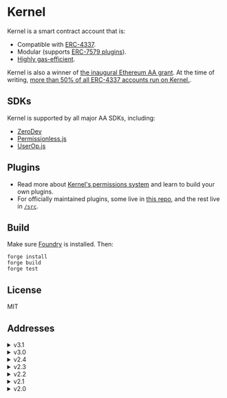 # Kernel

Kernel is a smart contract account that is:

- Compatible with [ERC-4337](https://eips.ethereum.org/EIPS/eip-4337).
- Modular (supports [ERC-7579 plugins](https://eips.ethereum.org/EIPS/eip-7579)).
- [Highly gas-efficient](https://github.com/zerodevapp/aa-benchmark).

Kernel is also a winner of [the inaugural Ethereum AA grant](https://erc4337.mirror.xyz/hRn_41cef8oKn44ZncN9pXvY3VID6LZOtpLlktXYtmA).  At the time of writing, [more than 50% of all ERC-4337 accounts run on Kernel.](https://www.bundlebear.com/factories/all).

## SDKs

Kernel is supported by all major AA SDKs, including:

- [ZeroDev](https://docs.zerodev.app/)
- [Permissionless.js](https://docs.pimlico.io/permissionless/how-to/accounts/use-kernel-account)
- [UserOp.js](https://docs.stackup.sh/docs/useropjs-presets#kernel)

## Plugins

- Read more about [Kernel's permissions system](https://docs.zerodev.app/sdk/permissions/intro) and learn to build your own plugins.
- For officially maintained plugins, some live in [this repo](https://github.com/zerodevapp/kernel-7579-plugins/tree/master), and the rest live in [`/src`](/src).

## Build

Make sure [Foundry](https://github.com/foundry-rs/foundry) is installed.  Then:

```
forge install
forge build
forge test
```

## License

MIT

## Addresses

<details>
<summary>v3.1</summary>

| Name                 | Address                                    |
| -------------------- | ------------------------------------------ |
| Meta Factory         | 0xd703aaE79538628d27099B8c4f621bE4CCd142d5 |
| Factory              | 0xaac5D4240AF87249B3f71BC8E4A2cae074A3E419 |
| Kernel               | 0xBAC849bB641841b44E965fB01A4Bf5F074f84b4D |
| ECDSA Validator      | 0x845ADb2C711129d4f3966735eD98a9F09fC4cE57 |

</details>

<details>
<summary>v3.0</summary>

| Name                 | Address                                    |
| -------------------- | ------------------------------------------ |
| Meta Factory         | 0xd703aaE79538628d27099B8c4f621bE4CCd142d5 |
| Factory              | 0x6723b44Abeec4E71eBE3232BD5B455805baDD22f |
| Kernel               | 0x94F097E1ebEB4ecA3AAE54cabb08905B239A7D27 |
| ECDSA Validator      | 0x8104e3Ad430EA6d354d013A6789fDFc71E671c43 |

</details>

<details>
<summary>v2.4</summary>

| Name                 | Address                                    |
| -------------------- | ------------------------------------------ |
| Kernel               | 0xd3082872F8B06073A021b4602e022d5A070d7cfC |
| KernelFactory        | 0x5de4839a76cf55d0c90e2061ef4386d962E15ae3 |
| SessionKeyValidator  | 0x5C06CE2b673fD5E6e56076e40DD46aB67f5a72A5 |
| ECDSA Validator      | 0xd9AB5096a832b9ce79914329DAEE236f8Eea0390 |
</details>

<details>
<summary>v2.3</summary>

| Name                 | Address                                    |
| -------------------- | ------------------------------------------ |
| Kernel               | 0xD3F582F6B4814E989Ee8E96bc3175320B5A540ab |
| KernelFactory        | 0x5de4839a76cf55d0c90e2061ef4386d962E15ae3 |
| KernelLite           | 0x482EC42E88a781485E1B6A4f07a0C5479d183291 |
| SessionKeyValidator  | 0x5C06CE2b673fD5E6e56076e40DD46aB67f5a72A5 |
| ECDSA Validator      | 0xd9AB5096a832b9ce79914329DAEE236f8Eea0390 |
</details>

<details>
<summary>v2.2</summary>

| Name                 | Address                                    |
| -------------------- | ------------------------------------------ |
| Kernel               | 0x0DA6a956B9488eD4dd761E59f52FDc6c8068E6B5 |
| KernelFactory        | 0x5de4839a76cf55d0c90e2061ef4386d962E15ae3 |
| KernelLite           | 0xbEdb61Be086F3f15eE911Cc9AB3EEa945DEbFa96 |
| SessionKeyValidator  | 0x5C06CE2b673fD5E6e56076e40DD46aB67f5a72A5 |
| ECDSA Validator      | 0xd9AB5096a832b9ce79914329DAEE236f8Eea0390 |

</details>

<details>
<summary>v2.1</summary>

| Name                 | Address                                    |
| -------------------- | ------------------------------------------ |
| Kernel               | 0xf048AD83CB2dfd6037A43902a2A5Be04e53cd2Eb |
| KernelFactory        | 0x5de4839a76cf55d0c90e2061ef4386d962E15ae3 |
| SessionKeyValidator  | 0x5C06CE2b673fD5E6e56076e40DD46aB67f5a72A5 |
| ECDSA Validator      | 0xd9AB5096a832b9ce79914329DAEE236f8Eea0390 |
</details>

<details>
<summary>v2.0</summary>

| Name            | Address                                    |
| --------------- | ------------------------------------------ |
| Kernel          | 0xeB8206E02f6AB1884cfEa58CC7BabdA7d55aC957 |
| TempKernel      | 0x727A10897e70cd3Ab1a6e43d59A12ab0895A4995 |
| KernelFactory   | 0x12358cA00141D09cB90253F05a1DD16bE93A8EE6 |
| ECDSA Validator | 0x180D6465F921C7E0DEA0040107D342c87455fFF5 |
| ECDSA Factory   | 0xAf299A1f51560F51A1F3ADC0a5991Ac74b61b0BE |
</details>
